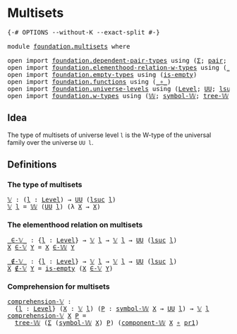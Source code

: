# Multisets

<pre class="Agda"><a id="22" class="Symbol">{-#</a> <a id="26" class="Keyword">OPTIONS</a> <a id="34" class="Pragma">--without-K</a> <a id="46" class="Pragma">--exact-split</a> <a id="60" class="Symbol">#-}</a>

<a id="65" class="Keyword">module</a> <a id="72" href="foundation.multisets.html" class="Module">foundation.multisets</a> <a id="93" class="Keyword">where</a>

<a id="100" class="Keyword">open</a> <a id="105" class="Keyword">import</a> <a id="112" href="foundation.dependent-pair-types.html" class="Module">foundation.dependent-pair-types</a> <a id="144" class="Keyword">using</a> <a id="150" class="Symbol">(</a><a id="151" href="foundation-core.dependent-pair-types.html#502" class="Record">Σ</a><a id="152" class="Symbol">;</a> <a id="154" href="foundation-core.dependent-pair-types.html#575" class="InductiveConstructor">pair</a><a id="158" class="Symbol">;</a> <a id="160" href="foundation-core.dependent-pair-types.html#592" class="Field">pr1</a><a id="163" class="Symbol">;</a> <a id="165" href="foundation-core.dependent-pair-types.html#604" class="Field">pr2</a><a id="168" class="Symbol">)</a>
<a id="170" class="Keyword">open</a> <a id="175" class="Keyword">import</a> <a id="182" href="foundation.elementhood-relation-w-types.html" class="Module">foundation.elementhood-relation-w-types</a> <a id="222" class="Keyword">using</a> <a id="228" class="Symbol">(</a><a id="229" href="foundation.elementhood-relation-w-types.html#735" class="Function Operator">_∈-𝕎_</a><a id="234" class="Symbol">)</a>
<a id="236" class="Keyword">open</a> <a id="241" class="Keyword">import</a> <a id="248" href="foundation.empty-types.html" class="Module">foundation.empty-types</a> <a id="271" class="Keyword">using</a> <a id="277" class="Symbol">(</a><a id="278" href="foundation-core.empty-types.html#1215" class="Function">is-empty</a><a id="286" class="Symbol">)</a>
<a id="288" class="Keyword">open</a> <a id="293" class="Keyword">import</a> <a id="300" href="foundation.functions.html" class="Module">foundation.functions</a> <a id="321" class="Keyword">using</a> <a id="327" class="Symbol">(</a><a id="328" href="foundation-core.functions.html#407" class="Function Operator">_∘_</a><a id="331" class="Symbol">)</a>
<a id="333" class="Keyword">open</a> <a id="338" class="Keyword">import</a> <a id="345" href="foundation.universe-levels.html" class="Module">foundation.universe-levels</a> <a id="372" class="Keyword">using</a> <a id="378" class="Symbol">(</a><a id="379" href="Agda.Primitive.html#597" class="Postulate">Level</a><a id="384" class="Symbol">;</a> <a id="386" href="foundation-core.universe-levels.html#222" class="Primitive">UU</a><a id="388" class="Symbol">;</a> <a id="390" href="Agda.Primitive.html#780" class="Primitive">lsuc</a><a id="394" class="Symbol">)</a>
<a id="396" class="Keyword">open</a> <a id="401" class="Keyword">import</a> <a id="408" href="foundation.w-types.html" class="Module">foundation.w-types</a> <a id="427" class="Keyword">using</a> <a id="433" class="Symbol">(</a><a id="434" href="foundation.w-types.html#2289" class="Datatype">𝕎</a><a id="435" class="Symbol">;</a> <a id="437" href="foundation.w-types.html#2470" class="Function">symbol-𝕎</a><a id="445" class="Symbol">;</a> <a id="447" href="foundation.w-types.html#2358" class="InductiveConstructor">tree-𝕎</a><a id="453" class="Symbol">;</a> <a id="455" href="foundation.w-types.html#2524" class="Function">component-𝕎</a><a id="466" class="Symbol">)</a>
</pre>
## Idea

The type of multisets of universe level `l` is the W-type of the universal family over the universe `UU l`.

## Definitions

### The type of multisets

<pre class="Agda"><a id="𝕍"></a><a id="642" href="foundation.multisets.html#642" class="Function">𝕍</a> <a id="644" class="Symbol">:</a> <a id="646" class="Symbol">(</a><a id="647" href="foundation.multisets.html#647" class="Bound">l</a> <a id="649" class="Symbol">:</a> <a id="651" href="Agda.Primitive.html#597" class="Postulate">Level</a><a id="656" class="Symbol">)</a> <a id="658" class="Symbol">→</a> <a id="660" href="foundation-core.universe-levels.html#222" class="Primitive">UU</a> <a id="663" class="Symbol">(</a><a id="664" href="Agda.Primitive.html#780" class="Primitive">lsuc</a> <a id="669" href="foundation.multisets.html#647" class="Bound">l</a><a id="670" class="Symbol">)</a>
<a id="672" href="foundation.multisets.html#642" class="Function">𝕍</a> <a id="674" href="foundation.multisets.html#674" class="Bound">l</a> <a id="676" class="Symbol">=</a> <a id="678" href="foundation.w-types.html#2289" class="Datatype">𝕎</a> <a id="680" class="Symbol">(</a><a id="681" href="foundation-core.universe-levels.html#222" class="Primitive">UU</a> <a id="684" href="foundation.multisets.html#674" class="Bound">l</a><a id="685" class="Symbol">)</a> <a id="687" class="Symbol">(λ</a> <a id="690" href="foundation.multisets.html#690" class="Bound">X</a> <a id="692" class="Symbol">→</a> <a id="694" href="foundation.multisets.html#690" class="Bound">X</a><a id="695" class="Symbol">)</a>
</pre>
### The elementhood relation on multisets

<pre class="Agda"><a id="_∈-𝕍_"></a><a id="753" href="foundation.multisets.html#753" class="Function Operator">_∈-𝕍_</a> <a id="759" class="Symbol">:</a> <a id="761" class="Symbol">{</a><a id="762" href="foundation.multisets.html#762" class="Bound">l</a> <a id="764" class="Symbol">:</a> <a id="766" href="Agda.Primitive.html#597" class="Postulate">Level</a><a id="771" class="Symbol">}</a> <a id="773" class="Symbol">→</a> <a id="775" href="foundation.multisets.html#642" class="Function">𝕍</a> <a id="777" href="foundation.multisets.html#762" class="Bound">l</a> <a id="779" class="Symbol">→</a> <a id="781" href="foundation.multisets.html#642" class="Function">𝕍</a> <a id="783" href="foundation.multisets.html#762" class="Bound">l</a> <a id="785" class="Symbol">→</a> <a id="787" href="foundation-core.universe-levels.html#222" class="Primitive">UU</a> <a id="790" class="Symbol">(</a><a id="791" href="Agda.Primitive.html#780" class="Primitive">lsuc</a> <a id="796" href="foundation.multisets.html#762" class="Bound">l</a><a id="797" class="Symbol">)</a>
<a id="799" href="foundation.multisets.html#799" class="Bound">X</a> <a id="801" href="foundation.multisets.html#753" class="Function Operator">∈-𝕍</a> <a id="805" href="foundation.multisets.html#805" class="Bound">Y</a> <a id="807" class="Symbol">=</a> <a id="809" href="foundation.multisets.html#799" class="Bound">X</a> <a id="811" href="foundation.elementhood-relation-w-types.html#735" class="Function Operator">∈-𝕎</a> <a id="815" href="foundation.multisets.html#805" class="Bound">Y</a>

<a id="_∉-𝕍_"></a><a id="818" href="foundation.multisets.html#818" class="Function Operator">_∉-𝕍_</a> <a id="824" class="Symbol">:</a> <a id="826" class="Symbol">{</a><a id="827" href="foundation.multisets.html#827" class="Bound">l</a> <a id="829" class="Symbol">:</a> <a id="831" href="Agda.Primitive.html#597" class="Postulate">Level</a><a id="836" class="Symbol">}</a> <a id="838" class="Symbol">→</a> <a id="840" href="foundation.multisets.html#642" class="Function">𝕍</a> <a id="842" href="foundation.multisets.html#827" class="Bound">l</a> <a id="844" class="Symbol">→</a> <a id="846" href="foundation.multisets.html#642" class="Function">𝕍</a> <a id="848" href="foundation.multisets.html#827" class="Bound">l</a> <a id="850" class="Symbol">→</a> <a id="852" href="foundation-core.universe-levels.html#222" class="Primitive">UU</a> <a id="855" class="Symbol">(</a><a id="856" href="Agda.Primitive.html#780" class="Primitive">lsuc</a> <a id="861" href="foundation.multisets.html#827" class="Bound">l</a><a id="862" class="Symbol">)</a>
<a id="864" href="foundation.multisets.html#864" class="Bound">X</a> <a id="866" href="foundation.multisets.html#818" class="Function Operator">∉-𝕍</a> <a id="870" href="foundation.multisets.html#870" class="Bound">Y</a> <a id="872" class="Symbol">=</a> <a id="874" href="foundation-core.empty-types.html#1215" class="Function">is-empty</a> <a id="883" class="Symbol">(</a><a id="884" href="foundation.multisets.html#864" class="Bound">X</a> <a id="886" href="foundation.multisets.html#753" class="Function Operator">∈-𝕍</a> <a id="890" href="foundation.multisets.html#870" class="Bound">Y</a><a id="891" class="Symbol">)</a>
</pre>
### Comprehension for multisets

<pre class="Agda"><a id="comprehension-𝕍"></a><a id="939" href="foundation.multisets.html#939" class="Function">comprehension-𝕍</a> <a id="955" class="Symbol">:</a>
  <a id="959" class="Symbol">{</a><a id="960" href="foundation.multisets.html#960" class="Bound">l</a> <a id="962" class="Symbol">:</a> <a id="964" href="Agda.Primitive.html#597" class="Postulate">Level</a><a id="969" class="Symbol">}</a> <a id="971" class="Symbol">(</a><a id="972" href="foundation.multisets.html#972" class="Bound">X</a> <a id="974" class="Symbol">:</a> <a id="976" href="foundation.multisets.html#642" class="Function">𝕍</a> <a id="978" href="foundation.multisets.html#960" class="Bound">l</a><a id="979" class="Symbol">)</a> <a id="981" class="Symbol">(</a><a id="982" href="foundation.multisets.html#982" class="Bound">P</a> <a id="984" class="Symbol">:</a> <a id="986" href="foundation.w-types.html#2470" class="Function">symbol-𝕎</a> <a id="995" href="foundation.multisets.html#972" class="Bound">X</a> <a id="997" class="Symbol">→</a> <a id="999" href="foundation-core.universe-levels.html#222" class="Primitive">UU</a> <a id="1002" href="foundation.multisets.html#960" class="Bound">l</a><a id="1003" class="Symbol">)</a> <a id="1005" class="Symbol">→</a> <a id="1007" href="foundation.multisets.html#642" class="Function">𝕍</a> <a id="1009" href="foundation.multisets.html#960" class="Bound">l</a>
<a id="1011" href="foundation.multisets.html#939" class="Function">comprehension-𝕍</a> <a id="1027" href="foundation.multisets.html#1027" class="Bound">X</a> <a id="1029" href="foundation.multisets.html#1029" class="Bound">P</a> <a id="1031" class="Symbol">=</a>
  <a id="1035" href="foundation.w-types.html#2358" class="InductiveConstructor">tree-𝕎</a> <a id="1042" class="Symbol">(</a><a id="1043" href="foundation-core.dependent-pair-types.html#502" class="Record">Σ</a> <a id="1045" class="Symbol">(</a><a id="1046" href="foundation.w-types.html#2470" class="Function">symbol-𝕎</a> <a id="1055" href="foundation.multisets.html#1027" class="Bound">X</a><a id="1056" class="Symbol">)</a> <a id="1058" href="foundation.multisets.html#1029" class="Bound">P</a><a id="1059" class="Symbol">)</a> <a id="1061" class="Symbol">(</a><a id="1062" href="foundation.w-types.html#2524" class="Function">component-𝕎</a> <a id="1074" href="foundation.multisets.html#1027" class="Bound">X</a> <a id="1076" href="foundation-core.functions.html#407" class="Function Operator">∘</a> <a id="1078" href="foundation-core.dependent-pair-types.html#592" class="Field">pr1</a><a id="1081" class="Symbol">)</a>
</pre>